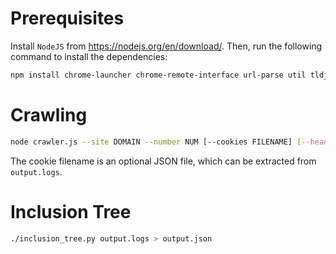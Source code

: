 # Prerequisites

Install `NodeJS` from https://nodejs.org/en/download/. Then, run the following command to install the dependencies:

``` sh
npm install chrome-launcher chrome-remote-interface url-parse util tldjs path shuffle-array argparse
```

# Crawling

``` sh
node crawler.js --site DOMAIN --number NUM [--cookies FILENAME] [--headless] > output.logs
```

The cookie filename is an optional JSON file, which can be extracted from `output.logs`.

# Inclusion Tree

``` sh
./inclusion_tree.py output.logs > output.json
```
